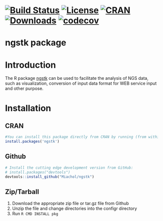 # [![Build Status](https://travis-ci.org/Miachol/ngstk.svg)](https://travis-ci.org/Miachol/ngstk) [![License](https://img.shields.io/badge/license-MIT-brightgreen.svg?style=flat)](https://en.wikipedia.org/wiki/MIT_License) [![CRAN](http://www.r-pkg.org/badges/version/ngstk)](https://cran.r-project.org/package=ngstk) [![Downloads](http://cranlogs.r-pkg.org/badges/ngstk?color=brightgreen)](http://www.r-pkg.org/pkg/ngstk) [![codecov](https://codecov.io/github/Miachol/ngstk/branch/master/graphs/badge.svg)](https://codecov.io/github/Miachol/ngstk)

ngstk package
==============

# Introduction

The R package [ngstk](https://github.com/Miachol/ngstk) can be used to facilitate the analysis of NGS data, such as visualization, conversion of input data format for WEB service input and other purpose.


# Installation

## CRAN
``` r
#You can install this package directly from CRAN by running (from within R):
install.packages('ngstk')
```

## Github
``` r
# Install the cutting edge development version from GitHub:
# install.packages("devtools")
devtools::install_github("Miachol/ngstk")
```

## Zip/Tarball

1. Download the appropriate zip file or tar.gz file from Github
2. Unzip the file and change directories into the configr directory
3. Run `R CMD INSTALL pkg`

